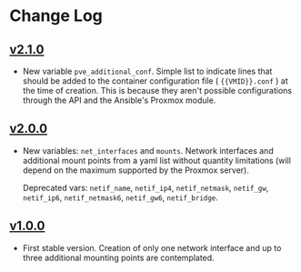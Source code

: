 # Change Log

## [v2.1.0](https://github.com/UdelaRInterior/ansible-role-proxmox-create-lxc/tree/v2.1.0)

* New variable `pve_additional_conf`. Simple list to indicate lines that should be added to the container configuration file ( `{{VMID}}.conf` ) at the time of creation. This is because they aren't possible configurations through the API and the Ansible's Proxmox module.

## [v2.0.0](https://github.com/UdelaRInterior/ansible-role-proxmox-create-lxc/tree/v2.0.0)

* New variables: `net_interfaces` and `mounts`. Network interfaces and additional mount points from a yaml list without quantity limitations (will depend on the maximum supported by the Proxmox server).

  Deprecated vars: `netif_name`, `netif_ip4`, `netif_netmask`, `netif_gw`, `netif_ip6`, `netif_netmask6`, `netif_gw6`, `netif_bridge`.

## [v1.0.0](https://github.com/UdelaRInterior/ansible-role-proxmox-create-lxc/tree/v1.0.0)

* First stable version. Creation of only one network interface and up to three additional mounting points are contemplated.